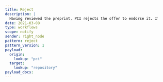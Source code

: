 ```yaml
---
title: Reject
description: |
  Having reviewed the preprint, PCI rejects the offer to endorse it. If the editorial decision is that a revision is required, then the author is emailed to explain that resubmission will have to be made through the repository (as before).
date: 2021-03-08
type: workflows
scope: notify
sender: right_node
pattern: reject
pattern_version: 1
payload:
  origin:
    lookup: "pci"
  target:
    lookup: "repository"
payload_docs:
---
```


